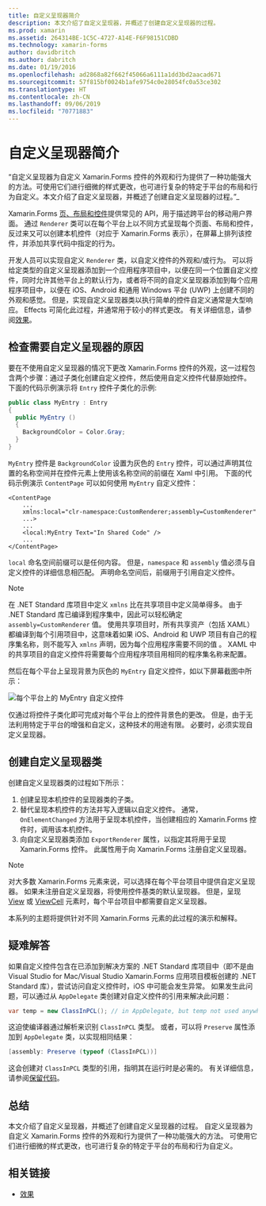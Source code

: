 ```yaml
---
title: 自定义呈现器简介
description: 本文介绍了自定义呈现器，并概述了创建自定义呈现器的过程。
ms.prod: xamarin
ms.assetid: 264314BE-1C5C-4727-A14E-F6F98151CDBD
ms.technology: xamarin-forms
author: davidbritch
ms.author: dabritch
ms.date: 01/19/2016
ms.openlocfilehash: ad2868a82f662f45066a6111a1dd3bd2aacad671
ms.sourcegitcommit: 57f815bf0024b1afe9754c0e28054fc0a53ce302
ms.translationtype: HT
ms.contentlocale: zh-CN
ms.lasthandoff: 09/06/2019
ms.locfileid: "70771883"
---
```

# <a name="introduction-to-custom-renderers"></a>自定义呈现器简介

“自定义呈现器为自定义 Xamarin.Forms 控件的外观和行为提供了一种功能强大的方法。可使用它们进行细微的样式更改，也可进行复杂的特定于平台的布局和行为自定义。本文介绍了自定义呈现器，并概述了创建自定义呈现器的过程。”_

Xamarin.Forms [页、布局和控件](~/xamarin-forms/user-interface/controls/index.md)提供常见的 API，用于描述跨平台的移动用户界面。 通过 `Renderer` 类可以在每个平台上以不同方式呈现每个页面、布局和控件，反过来又可以创建本机控件（对应于 Xamarin.Forms 表示），在屏幕上排列该控件，并添加共享代码中指定的行为。

开发人员可以实现自定义 `Renderer` 类，以自定义控件的外观和/或行为。 可以将给定类型的自定义呈现器添加到一个应用程序项目中，以便在同一个位置自定义控件，同时允许其他平台上的默认行为，或者将不同的自定义呈现器添加到每个应用程序项目中，以便在 iOS、Android 和通用 Windows 平台 (UWP) 上创建不同的外观和感觉。 但是，实现自定义呈现器类以执行简单的控件自定义通常是大型响应。 Effects 可简化此过程，并通常用于较小的样式更改。 有关详细信息，请参阅[效果](~/xamarin-forms/app-fundamentals/effects/index.md)。

## <a name="examining-why-custom-renderers-are-necessary"></a>检查需要自定义呈现器的原因

要在不使用自定义呈现器的情况下更改 Xamarin.Forms 控件的外观，这一过程包含两个步骤：通过子类化创建自定义控件，然后使用自定义控件代替原始控件。 下面的代码示例演示将 `Entry` 控件子类化的示例:

```csharp
public class MyEntry : Entry
{
  public MyEntry ()
  {
    BackgroundColor = Color.Gray;
  }
}
```

`MyEntry` 控件是 `BackgroundColor` 设置为灰色的 `Entry` 控件，可以通过声明其位置的名称空间并在控件元素上使用该名称空间的前缀在 Xaml 中引用。 下面的代码示例演示 `ContentPage` 可以如何使用 `MyEntry` 自定义控件：

```xaml
<ContentPage
    ...
    xmlns:local="clr-namespace:CustomRenderer;assembly=CustomRenderer"
    ...>
    ...
    <local:MyEntry Text="In Shared Code" />
    ...
</ContentPage>
```

`local` 命名空间前缀可以是任何内容。 但是，`namespace` 和 `assembly` 值必须与自定义控件的详细信息相匹配。 声明命名空间后，前缀用于引用自定义控件。

> [!NOTE]
> 在 .NET Standard 库项目中定义 `xmlns` 比在共享项目中定义简单得多。 由于 .NET Standard 库已编译到程序集中，因此可以轻松确定 `assembly=CustomRenderer` 值。 使用共享项目时，所有共享资产（包括 XAML）都编译到每个引用项目中，这意味着如果 iOS、Android 和 UWP 项目有自己的程序集名称，则不能写入 `xmlns` 声明，因为每个应用程序需要不同的值  。 XAML 中的共享项目的自定义控件将需要每个应用程序项目用相同的程序集名称来配置。

然后在每个平台上呈现背景为灰色的 `MyEntry` 自定义控件，如以下屏幕截图中所示：

![](introduction-images/screenshots.png "每个平台上的 MyEntry 自定义控件")

仅通过将控件子类化即可完成对每个平台上的控件背景色的更改。 但是，由于无法利用特定于平台的增强和自定义，这种技术的用途有限。 必要时，必须实现自定义呈现器。

## <a name="creating-a-custom-renderer-class"></a>创建自定义呈现器类

创建自定义呈现器类的过程如下所示：

1. 创建呈现本机控件的呈现器类的子类。
1. 替代呈现本机控件的方法并写入逻辑以自定义控件。 通常，`OnElementChanged` 方法用于呈现本机控件，当创建相应的 Xamarin.Forms 控件时，调用该本机控件。
1. 向自定义呈现器类添加 `ExportRenderer` 属性，以指定其将用于呈现 Xamarin.Forms 控件。 此属性用于向 Xamarin.Forms 注册自定义呈现器。

> [!NOTE]
> 对大多数 Xamarin.Forms 元素来说，可以选择在每个平台项目中提供自定义呈现器。 如果未注册自定义呈现器，将使用控件基类的默认呈现器。 但是，呈现 [View](xref:Xamarin.Forms.View) 或 [ViewCell](xref:Xamarin.Forms.ViewCell) 元素时，每个平台项目中都需要自定义呈现器。

本系列的主题将提供针对不同 Xamarin.Forms 元素的此过程的演示和解释。

## <a name="troubleshooting"></a>疑难解答

如果自定义控件包含在已添加到解决方案的 .NET Standard 库项目中（即不是由 Visual Studio for Mac/Visual Studio Xamarin.Forms 应用项目模板创建的 .NET Standard 库），尝试访问自定义控件时，iOS 中可能会发生异常。 如果发生此问题，可以通过从 `AppDelegate` 类创建对自定义控件的引用来解决此问题：

```csharp
var temp = new ClassInPCL(); // in AppDelegate, but temp not used anywhere
```

这迫使编译器通过解析来识别 `ClassInPCL` 类型。 或者，可以将 `Preserve` 属性添加到 `AppDelegate` 类，以实现相同结果：

```csharp
[assembly: Preserve (typeof (ClassInPCL))]
```

这会创建对 `ClassInPCL` 类型的引用，指明其在运行时是必需的。 有关详细信息，请参阅[保留代码](~/ios/deploy-test/linker.md)。

## <a name="summary"></a>总结

本文介绍了自定义呈现器，并概述了创建自定义呈现器的过程。 自定义呈现器为自定义 Xamarin.Forms 控件的外观和行为提供了一种功能强大的方法。 可使用它们进行细微的样式更改，也可进行复杂的特定于平台的布局和行为自定义。

## <a name="related-links"></a>相关链接

- [效果](~/xamarin-forms/app-fundamentals/effects/index.md)
